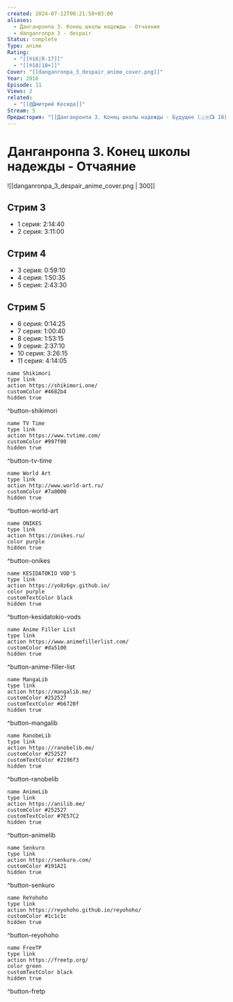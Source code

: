 ```yaml
---
created: 2024-07-12T00:21:50+03:00
aliases:
  - Данганронпа 3. Конец школы надежды - Отчаяние
  - danganronpa 3 - despair
Status: complete
Type: anime
Rating:
  - "[[®️16|R-17]]"
  - "[[®️18|18+]]"
Cover: "[[danganronpa_3_despair_anime_cover.png]]"
Year: 2016
Episode: 11
Views: 2
related:
  - "[[@Дмитрий Кесида]]"
Stream: 5
Предыстория: "[[Данганронпа 3. Конец школы надежды - Будущее (🇯🇵📺 18)]]"
---
```


# Данганронпа 3. Конец школы надежды - Отчаяние

![[danganronpa_3_despair_anime_cover.png | 300]]

## Стрим 3

 - 1 серия: 2:14:40
 - 2 серия: 3:11:00

## Стрим 4

 - 3 серия: 0:59:10
 - 4 серия: 1:50:35
 - 5 серия: 2:43:30

## Стрим 5

 - 6 серия: 0:14:25
 - 7 серия: 1:00:40
 - 8 серия: 1:53:15
 - 9 серия: 2:37:10
 - 10 серия: 3:26:15
 - 11 серия: 4:14:05


```button
name Shikimori
type link
action https://shikimori.one/
customColor #4682b4
hidden true
```
^button-shikimori

```button
name TV Time
type link
action https://www.tvtime.com/
customColor #997f00
hidden true
```
^button-tv-time

```button
name World Art
type link
action http://www.world-art.ru/
customColor #7a0000
hidden true
```
^button-world-art

```button
name ONIKES
type link
action https://onikes.ru/
color purple
hidden true
```
^button-onikes

```button
name KESIDATOKIO VOD'S
type link
action https://yo8z6gv.github.io/
color purple
customTextColor black
hidden true
```
^button-kesidatokio-vods

```button
name Anime Filler List
type link
action https://www.animefillerlist.com/
customColor #da5100
hidden true
```
^button-anime-filler-list

```button
name MangaLib
type link
action https://mangalib.me/
customColor #252527
customTextColor #b6720f
hidden true
```
^button-mangalib

```button
name RanobeLib
type link
action https://ranobelib.me/
customColor #252527
customTextColor #2196f3
hidden true
```
^button-ranobelib

```button
name AnimeLib
type link
action https://anilib.me/
customColor #252527
customTextColor #7E57C2
hidden true
```
^button-animelib

```button
name Senkuro
type link
action https://senkuro.com/
customColor #191A21
hidden true
```
^button-senkuro

```button
name ReYohoho
type link
action https://reyohoho.github.io/reyohoho/
customColor #1c1c1c
hidden true
```
^button-reyohoho

```button
name FreeTP
type link
action https://freetp.org/
color green
customTextColor black
hidden true
```
^button-fretp
